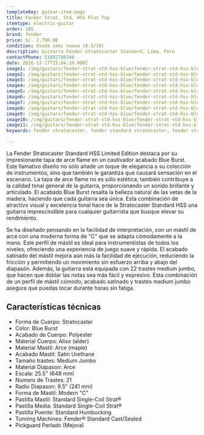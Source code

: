 ```yaml
---
templateKey: guitar-item-page
title: Fender Strat. Std. HSS Plus Top
itemtype: electric-guitar
order: 105
brand: fender
price: S/. 2,790.00
condition: Usada semi nueva (9.5/10)
description: Guitarra Fender Stratocaster Standard, Lima, Peru
contactPhone: 51992780348
date: 2016-12-17T15:04:10.000Z
image1: /img/guitars/fender-strat-std-hss-blue/fender-strat-std-hss-blue-01.jpg
image2: /img/guitars/fender-strat-std-hss-blue/fender-strat-std-hss-blue-02.jpg
image3: /img/guitars/fender-strat-std-hss-blue/fender-strat-std-hss-blue-03.jpg
image4: /img/guitars/fender-strat-std-hss-blue/fender-strat-std-hss-blue-04.jpg
image5: /img/guitars/fender-strat-std-hss-blue/fender-strat-std-hss-blue-05.jpg
image6: /img/guitars/fender-strat-std-hss-blue/fender-strat-std-hss-blue-06.jpg
image7: /img/guitars/fender-strat-std-hss-blue/fender-strat-std-hss-blue-07.jpg
image8: /img/guitars/fender-strat-std-hss-blue/fender-strat-std-hss-blue-08.jpg
image9: /img/guitars/fender-strat-std-hss-blue/fender-strat-std-hss-blue-09.jpg
image10: /img/guitars/fender-strat-std-hss-blue/fender-strat-std-hss-blue-10.jpg
image11: /img/guitars/fender-strat-std-hss-blue/fender-strat-std-hss-blue-11.jpg
keywords: fender stratocaster, fender standard stratocaster, fender stratocaster

---
```

La Fender Stratocaster Standard HSS Limited Edition destaca por su impresionante tapa de arce flame en un cautivador acabado Blue Burst. Este llamativo diseño no sólo añade un toque de elegancia a su colección de instrumentos, sino que también le garantiza que causará sensación en el escenario. La tapa de arce flame no es sólo estética; también contribuye a la calidad tonal general de la guitarra, proporcionando un sonido brillante y articulado. El acabado Blue Burst resalta la belleza natural de las vetas de la madera, haciendo que cada guitarra sea única. Esta combinación de atractivo visual y excelencia tonal hace de la Stratocaster Standard HSS una guitarra imprescindible para cualquier guitarrista que busque elevar su rendimiento.

Se ha diseñado pensando en la facilidad de interpretación, con un mástil de arce con una moderna forma de "C" que se adapta cómodamente a la mano. Este perfil de mástil es ideal para instrumentistas de todos los niveles, ofreciendo una experiencia de juego suave y rápida. El acabado satinado del mástil mejora aún más la facilidad de ejecución, reduciendo la fricción y permitiendo un movimiento sin esfuerzo arriba y abajo del diapasón. Además, la guitarra está equipada con 22 trastes medium jumbo, que hacen que doblar las notas sea más fácil y expresivo. Esta combinación de un perfil de mástil cómodo, acabado satinado y trastes medium jumbo asegura que puedas tocar durante horas sin fatiga.


## Características técnicas

* Forma de Cuerpo: Stratocaster
* Color: Blue Burst
* Acabado de Cuerpo: Polyester
* Material Cuerpo: Aliso (alder)
* Material Mastil: Arce (maple)
* Acabado Mastil: Satin Urethane
* Tamaño trastes: Medium Jumbo
* Material Diapason: Arce
* Escala: 25.5" (648 mm)
* Numero de Trastes: 21
* Radio Diapason: 9.5" (241 mm)
* Forma de Mastil: Modern "C"
* Pastilla Mastil: Standard Single-Coil Strat®
* Pastilla Media: Standard Single-Coil Strat®
* Pastilla Puente: Standard Humbucking
* Tunning Machines: Fender® Standard Cast/Sealed
* Pickguard Perlado (Mejora)